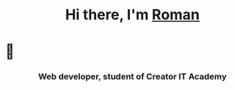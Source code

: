 <h1 align="center">Hi there, I'm <a href="https://daniilshat.ru/" target="_blank">Roman</a> 
<h1>👋</h1>
<h3 align="center">Web developer, student of Creator IT Academy</h3>
